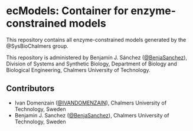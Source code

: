 # ecModels: Container for enzyme-constrained models

This repository contains all enzyme-constrained models generated by the @SysBioChalmers group.

This repository is administered by Benjamín J. Sánchez ([@BenjaSanchez](https://github.com/benjasanchez)), Division of Systems and Synthetic Biology, Department of Biology and Biological Engineering, Chalmers University of Technology.

## Contributors

* Ivan Domenzain ([@IVANDOMENZAIN](https://github.com/IVANDOMENZAIN)), Chalmers University of Technology, Sweden
* Benjamin J. Sanchez ([@BenjaSanchez](https://github.com/benjasanchez)), Chalmers University of Technology, Sweden
